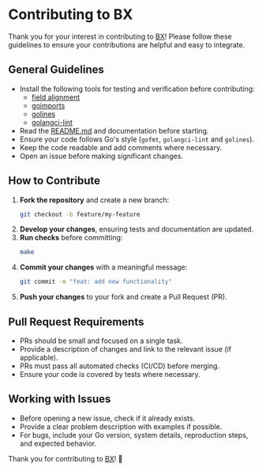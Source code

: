 # Contributing to BX

Thank you for your interest in contributing to [BX](https://github.com/pixel365/bx)! Please follow these guidelines to ensure your contributions are helpful and easy to integrate.

## General Guidelines

- Install the following tools for testing and verification before contributing:
    - [field alignment](https://pkg.go.dev/golang.org/x/tools/go/analysis/passes/fieldalignment)
    - [goimports](https://pkg.go.dev/golang.org/x/tools/cmd/goimports)
    - [golines](https://github.com/segmentio/golines)
    - [golangci-lint](https://github.com/golangci/golangci-lint)
- Read the [README.md](README.md) and documentation before starting.
- Ensure your code follows Go's style (`gofmt`, `golangci-lint` and `golines`).
- Keep the code readable and add comments where necessary.
- Open an issue before making significant changes.

## How to Contribute

1. **Fork the repository** and create a new branch:
   ```sh
   git checkout -b feature/my-feature
   ```
2. **Develop your changes**, ensuring tests and documentation are updated.
3. **Run checks** before committing:
   ```sh
   make
   ```
4. **Commit your changes** with a meaningful message:
   ```sh
   git commit -m "feat: add new functionality"
   ```
5. **Push your changes** to your fork and create a Pull Request (PR).

## Pull Request Requirements

- PRs should be small and focused on a single task.
- Provide a description of changes and link to the relevant issue (if applicable).
- PRs must pass all automated checks (CI/CD) before merging.
- Ensure your code is covered by tests where necessary.

## Working with Issues

- Before opening a new issue, check if it already exists.
- Provide a clear problem description with examples if possible.
- For bugs, include your Go version, system details, reproduction steps, and expected behavior.

Thank you for contributing to [BX](https://github.com/pixel365/bx)! 🚀
